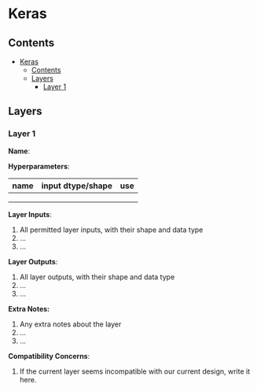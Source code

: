 # Keras

## Contents

- [Keras](#keras)
  - [Contents](#contents)
  - [Layers](#layers)
    - [Layer 1](#layer-1)



## Layers

### Layer 1

<!-- Writing the format for a layer, but this works everywhere, for metrics, activations, losses, etc. -->

**Name**: <!-- Place layer name -->

**Hyperparameters**:

| name | input dtype/shape | use |
| ---- | ----------------- | --- |
|      |                   |     |
|      |                   |     |
|      |                   |     |

**Layer Inputs**:

1. All permitted layer inputs, with their shape and data type
2. ...
3. ...

**Layer Outputs**:

1. All layer outputs, with their shape and data type
2. ...
3. ...

**Extra Notes:**

1. Any extra notes about the layer
2. ...
3. ...

**Compatibility Concerns**:

1. If the current layer seems incompatible with our current design, write it here.

